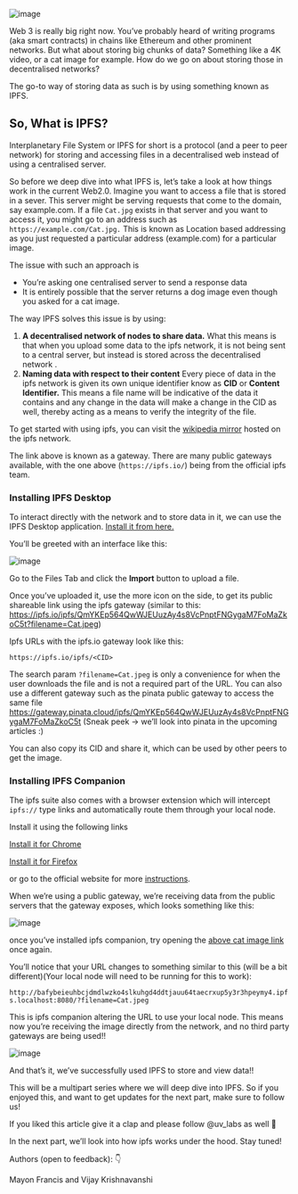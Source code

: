 ![image](https://user-images.githubusercontent.com/75270610/178286076-ab6fe0f9-500c-4fb1-bd72-deb5bc843421.png)

Web 3 is really big right now. You’ve probably heard of writing programs (aka smart contracts) in chains like Ethereum and other prominent networks. But what about storing big chunks of data? Something like a 4K video, or a cat image for example. How do we go on about storing those in decentralised networks?

The go-to way of storing data as such is by using something known as IPFS.

## So, What is IPFS?

Interplanetary File System or IPFS for short is a protocol (and a peer to peer network) for storing and accessing files in a decentralised web instead of using a centralised server.

So before we deep dive into what IPFS is, let’s take a look at how things work in the current Web2.0.
Imagine you want to access a file that is stored in a sever. This server might be serving requests that come to the domain, say example.com. 
If a file `Cat.jpg` exists in that server and you want to access it, you might go to an address such as `https://example.com/Cat.jpg.` This is known as Location based addressing as you just requested a particular address (example.com) for a particular image. 

The issue with such an approach is

- You’re asking one centralised server to send a response data
- It is entirely possible that the server returns a dog image even though you asked for a cat image.

The way IPFS solves this issue is by using:

1. **A decentralised network of nodes to share data.**
What this means is that when you upload some data to the ipfs network, it is not being sent to a central server, but instead is stored across the decentralised network .
2. **Naming data with respect to their content**
Every piece of data in the ipfs network is given its own unique identifier know as **CID** or **Content Identifier.** This means a file name will be indicative of the data it contains and any change in the data will make a change in the CID as well, thereby acting as a means to verify the integrity of the file.

To get started with using ipfs, you can visit the [wikipedia mirror](https://ipfs.io/ipfs/QmXoypizjW3WknFiJnKLwHCnL72vedxjQkDDP1mXWo6uco/wiki/Wikipedia.html) hosted on the ipfs network.

The link above is known as a gateway. There are many public gateways available, with the one above (`https://ipfs.io/`) being from the official ipfs team.

### Installing IPFS Desktop

To interact directly with the network and to store data in it, we can use the IPFS Desktop application.  [Install it from here.](https://docs.ipfs.io/install/ipfs-desktop/)

You’ll be greeted with an interface like this:

![image](https://user-images.githubusercontent.com/75270610/178286438-2ae65ea4-58b1-4b99-9529-e72f99b823ce.png)

Go to the Files Tab and click the **Import** button to upload a file.

Once you’ve uploaded it, use the more icon on the side, to get its public shareable link using the ipfs gateway (similar to this: https://ipfs.io/ipfs/QmYKEp564QwWJEUuzAy4s8VcPnptFNGygaM7FoMaZkoC5t?filename=Cat.jpeg)

Ipfs URLs with the ipfs.io gateway look like this:
```
https://ipfs.io/ipfs/<CID>
```

The search param `?filename=Cat.jpeg` is only a convenience for when the user downloads the file and is not a required part of the URL. You can also use a different gateway such as the pinata public gateway to access the same file https://gateway.pinata.cloud/ipfs/QmYKEp564QwWJEUuzAy4s8VcPnptFNGygaM7FoMaZkoC5t (Sneak peek -> we’ll look into pinata in the upcoming articles :)

You can also copy its CID and share it, which can be used by other peers to get the image.


### Installing IPFS Companion

The ipfs suite also comes with a browser extension which will intercept `ipfs://` type links and automatically route them through your local node.

Install it using the following links

[Install it for Chrome](https://chrome.google.com/webstore/detail/ipfs-companion/nibjojkomfdiaoajekhjakgkdhaomnch)

[Install it for Firefox](https://addons.mozilla.org/firefox/addon/ipfs-companion/)

or go to the official website for more [instructions](https://docs.ipfs.io/install/ipfs-companion/#install).

When we’re using a public gateway, we’re receiving data from the public servers that the gateway exposes, which looks something like this:

![image](https://user-images.githubusercontent.com/75270610/178286551-fc356e31-cfdd-4035-a2b8-b7d4d73f65de.png)

once you’ve installed ipfs companion, try opening the [above cat image link](https://ipfs.io/ipfs/QmYKEp564QwWJEUuzAy4s8VcPnptFNGygaM7FoMaZkoC5t?filename=Cat.jpeg) once again.

You’ll notice that your URL changes to something similar to this (will be a bit different)(Your local node will need to be running for this to work):

```http://bafybeieuhbcjdmdlwzko4slkuhgd4ddtjauu64taecrxup5y3r3hpeymy4.ipfs.localhost:8080/?filename=Cat.jpeg```

This is ipfs companion altering the URL to use your local node. This means now you’re receiving the image directly from the network, and no third party gateways are being used!!

![image](https://user-images.githubusercontent.com/75270610/178286602-e747ae11-3c41-46d1-a00c-363947b7989b.png)

And that’s it, we’ve successfully used IPFS to store and view data!!

This will be a multipart series where we will deep dive into IPFS. So if you enjoyed this, and want to get updates for the next part, make sure to follow us!

If you liked this article give it a clap and please follow @uv_labs as well 🙌

In the next part, we’ll look into how ipfs works under the hood. Stay tuned!

Authors (open to feedback): 👇

Mayon Francis and Vijay Krishnavanshi
